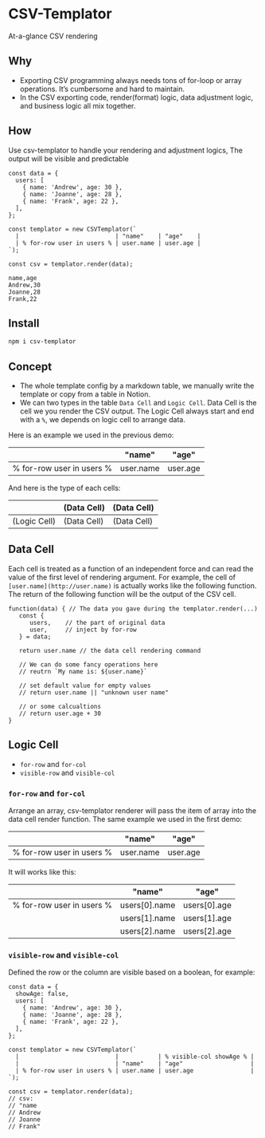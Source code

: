 # CSV-Templator

At-a-glance CSV rendering

## Why

- Exporting CSV programming always needs tons of for-loop or array operations. It’s cumbersome and hard to maintain.
- In the CSV exporting code, render(format) logic, data adjustment logic, and business logic all mix together.

## How

Use csv-templator to handle your rendering and adjustment logics, The output will be visible and predictable

```tsx
const data = {
  users: [
    { name: 'Andrew', age: 30 },
    { name: 'Joanne', age: 28 },
    { name: 'Frank', age: 22 },
  ],
};

const templator = new CSVTemplator(`
  |                           | "name"    | "age"    |
  | % for-row user in users % | user.name | user.age |
`);

const csv = templator.render(data);
```

```
name,age
Andrew,30
Joanne,28
Frank,22
```

## Install

```bash
npm i csv-templator
```

## Concept

- The whole template config by a markdown table, we manually write the template or copy from a table in Notion.
- We can two types in the table `Data Cell` and `Logic Cell`. Data Cell is the cell we you render the CSV output. The Logic Cell always start and end with a `%`, we depends on logic cell to arrange data.

Here is an example we used in the previous demo:

|                           | "name"    | "age"    |
| ------------------------- | --------- | -------- |
| % for-row user in users % | user.name | user.age |

And here is the type of each cells:

|              | (Data Cell) | (Data Cell) |
| ------------ | ----------- | ----------- |
| (Logic Cell) | (Data Cell) | (Data Cell) |

## Data Cell

Each cell is treated as a function of an independent force and can read the value of the first level of rendering argument. For example, the cell of `[user.name](http://user.name)` is actually works like the following function. The return of the following function will be the output of the CSV cell.

```tsx
function(data) { // The data you gave during the templator.render(...)
   const {
      users,    // the part of original data
      user,     // inject by for-row
   } = data;

   return user.name // the data cell rendering command

   // We can do some fancy operations here
   // reutrn `My name is: ${user.name}`

   // set default value for empty values
   // return user.name || "unknown user name"

   // or some calcualtions
   // return user.age + 30
}
```

## Logic Cell

- `for-row` and `for-col`
- `visible-row` and `visible-col`

### `for-row` and `for-col`

Arrange an array, csv-templator renderer will pass the item of array into the data cell render function. The same example we used in the first demo:

|                           | "name"    | "age"    |
| ------------------------- | --------- | -------- |
| % for-row user in users % | user.name | user.age |

It will works like this:

|                           | "name"        | "age"        |
| ------------------------- | ------------- | ------------ |
| % for-row user in users % | users[0].name | users[0].age |
|                           | users[1].name | users[1].age |
|                           | users[2].name | users[2].age |

### `visible-row` and `visible-col`

Defined the row or the column are visible based on a boolean, for example:

```tsx
const data = {
  showAge: false,
  users: [
    { name: 'Andrew', age: 30 },
    { name: 'Joanne', age: 28 },
    { name: 'Frank', age: 22 },
  ],
};

const templator = new CSVTemplator(`
  |                           |           | % visible-col showAge % |
  |                           | "name"    | "age"                   |
  | % for-row user in users % | user.name | user.age                |
`);

const csv = templator.render(data);
// csv:
// "name
// Andrew
// Joanne
// Frank"
```
